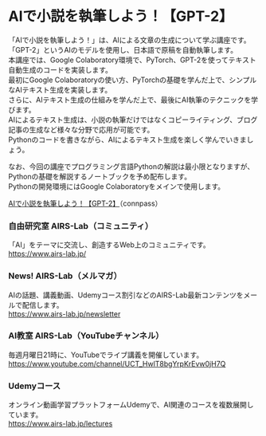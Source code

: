 # AIで小説を執筆しよう！【GPT-2】
「AIで小説を執筆しよう！」は、AIによる文章の生成について学ぶ講座です。  
「GPT-2」というAIのモデルを使用し、日本語で原稿を自動執筆します。  
本講座では、Google Colaboratory環境で、PyTorch、GPT-2を使ってテキスト自動生成のコードを実装します。  
最初にGoogle Colaboratoryの使い方、PyTorchの基礎を学んだ上で、シンプルなAIテキスト生成を実装します。  
さらに、AIテキスト生成の仕組みを学んだ上で、最後にAI執筆のテクニックを学びます。  
AIによるテキスト生成は、小説の執筆だけではなくコピーライティング、ブログ記事の生成など様々な分野で応用が可能です。  
Pythonのコードを書きながら、AIによるテキスト生成を楽しく学んでいきましょう。   
  
なお、今回の講座でプログラミング言語Pythonの解説は最小限となりますが、Pythonの基礎を解説するノートブックを予め配布します。  
Pythonの開発環境にはGoogle Colaboratoryをメインで使用します。  
  
[AIで小説を執筆しよう！【GPT-2】](https://liveai.connpass.com/event/258782/)（connpass）  
    
### 自由研究室 AIRS-Lab（コミュニティ）
「AI」をテーマに交流し、創造するWeb上のコミュニティです。  
https://www.airs-lab.jp/  
  
### News! AIRS-Lab（メルマガ）
AIの話題、講義動画、Udemyコース割引などのAIRS-Lab最新コンテンツをメールで配信します。  
https://www.airs-lab.jp/newsletter  
  
### AI教室 AIRS-Lab（YouTubeチャンネル）
毎週月曜日21時に、YouTubeでライブ講義を開催しています。  
https://www.youtube.com/channel/UCT_HwlT8bgYrpKrEvw0jH7Q  
  
### Udemyコース
オンライン動画学習プラットフォームUdemyで、AI関連のコースを複数展開しています。  
https://www.airs-lab.jp/lectures  
